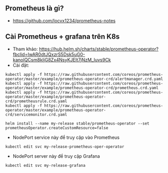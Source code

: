 ## Prometheus là gì?
- https://github.com/locvx1234/prometheus-notes
## Cài Prometheus + grafana trên K8s
- Tham khảo: https://hub.helm.sh/charts/stable/prometheus-operator?fbclid=IwAR0dtJQxzrS5Dsk5uG0-kanolQCsm8kIjG8Zx4NsyKJElt7jNzM_luvs9Ck
- Cài đặt:

```
kubectl apply -f https://raw.githubusercontent.com/coreos/prometheus-operator/master/example/prometheus-operator-crd/alertmanager.crd.yaml
kubectl apply -f https://raw.githubusercontent.com/coreos/prometheus-operator/master/example/prometheus-operator-crd/prometheus.crd.yaml
kubectl apply -f https://raw.githubusercontent.com/coreos/prometheus-operator/master/example/prometheus-operator-crd/prometheusrule.crd.yaml
kubectl apply -f https://raw.githubusercontent.com/coreos/prometheus-operator/master/example/prometheus-operator-crd/servicemonitor.crd.yaml
```

`helm install --name my-release stable/prometheus-operator --set prometheusOperator.createCustomResource=false`

- NodePort service này để truy cập vào Prometheus

`kubectl edit svc my-release-prometheus-oper-operator`

- NodePort server này để truy cập Grafana

`kubectl edit svc my-release-grafana`

